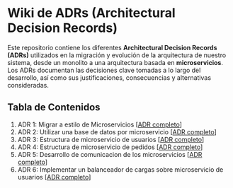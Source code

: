 # Wiki de ADRs (Architectural Decision Records)

Este repositorio contiene los diferentes **Architectural Decision Records (ADRs)** utilizados en la migración y evolución de la arquitectura de nuestro sistema, desde un monolito a una arquitectura basada en **microservicios**. Los ADRs documentan las decisiones clave tomadas a lo largo del desarrollo, así como sus justificaciones, consecuencias y alternativas consideradas.


## Tabla de Contenidos

1. ADR 1: Migrar a estilo de Microservicios [[ADR completo](https://github.com/ignaher12/TPE_DS/blob/main/docs/decisiones/0001-migrar-a-estilo-microservicios.md)]
2. ADR 2: Utilizar una base de datos por microservicio [[ADR completo](https://github.com/ignaher12/TPE_DS/blob/main/docs/decisiones/0002-utilizar-una-base-de-datos-por-microservicio.md)]
3. ADR 3: Estructura de microservicio de usuarios [[ADR completo](https://github.com/ignaher12/TPE_DS/blob/main/docs/decisiones/0003-estructura-de-microservicio-de-usuarios.md)]
4. ADR 4: Estructura de microservicio de pedidos [[ADR completo](https://github.com/ignaher12/TPE_DS/blob/main/docs/decisiones/0004-estructura-de-microservicio-de-pedidos.md)]
5. ADR 5: Desarrollo de comunicacion de los microservicios [[ADR completo](https://github.com/ignaher12/TPE_DS/blob/main/docs/decisiones/0005-desarrollo-de-comunicacion-de-los-microservicios.md)]
6. ADR 6: Implementar un balanceador de cargas sobre microservicio de usuarios [[ADR completo](https://github.com/ignaher12/TPE_DS/blob/main/docs/decisiones/0006-implementar-un-balanceandor-de-cargas-sobre-microservicio-de-usuarios.md)]

